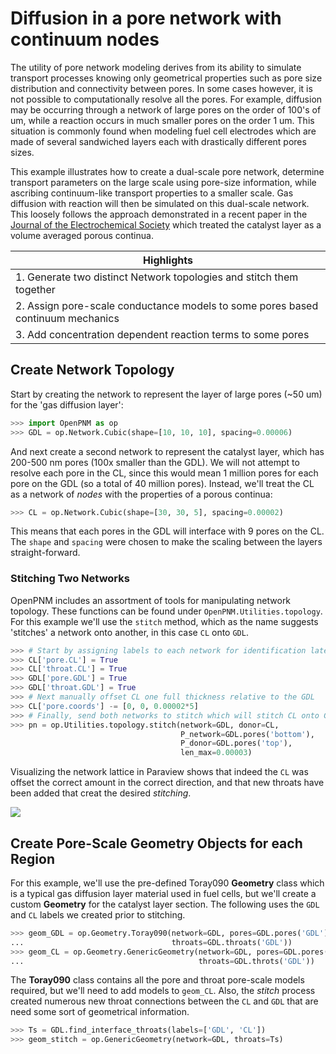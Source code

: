 # Diffusion in a pore network with continuum nodes

The utility of pore network modeling derives from its ability to simulate transport processes knowing only geometrical properties such as pore size distribution and connectivity between pores.  In some cases however, it is not possible to computationally resolve all the pores.  For example, diffusion may be occurring through a network of large pores on the order of 100's of um, while a reaction occurs in much smaller pores on the order 1 um.  This situation is commonly found when modeling fuel cell electrodes which are made of several sandwiched layers each with drastically different pores sizes.  

This example illustrates how to create a dual-scale pore network, determine transport parameters on the large scale using pore-size information, while ascribing continuum-like transport properties to a smaller scale.  Gas diffusion with reaction will then be simulated on this dual-scale network.  This loosely follows the approach demonstrated in a recent paper in the [Journal of the Electrochemical Society](http://doi.org/10.1149/2.0701605jes) which treated the catalyst layer as a volume averaged porous continua.  

| Highlights |
|------------|
| 1. Generate two distinct Network topologies and stitch them together |
| 2. Assign pore-scale conductance models to some pores based continuum mechanics |
| 3. Add concentration dependent reaction terms to some pores |

## Create Network Topology

Start by creating the network to represent the layer of large pores (~50 um) for the 'gas diffusion layer':

``` python
>>> import OpenPNM as op
>>> GDL = op.Network.Cubic(shape=[10, 10, 10], spacing=0.00006)

```

And next create a second network to represent the catalyst layer, which has 200-500 nm pores (100x smaller than the GDL).  We will not attempt to resolve each pore in the CL, since this would mean 1 million pores for each pore on the GDL (so a total of 40 million pores).  Instead, we'll treat the CL as a network of *nodes* with the properties of a porous continua:

``` python
>>> CL = op.Network.Cubic(shape=[30, 30, 5], spacing=0.00002)

```

This means that each pores in the GDL will interface with 9 pores on the CL.  The `shape` and `spacing` were chosen to make the scaling between the layers straight-forward.

### Stitching Two Networks

OpenPNM includes an assortment of tools for manipulating network topology.  These functions can be found under `OpenPNM.Utilities.topology`.  For this example we'll use the `stitch` method, which as the name suggests 'stitches' a network onto another, in this case `CL` onto `GDL`.

``` python
>>> # Start by assigning labels to each network for identification later
>>> CL['pore.CL'] = True
>>> CL['throat.CL'] = True
>>> GDL['pore.GDL'] = True
>>> GDL['throat.GDL'] = True
>>> # Next manually offset CL one full thickness relative to the GDL
>>> CL['pore.coords'] -= [0, 0, 0.00002*5]
>>> # Finally, send both networks to stitch which will stitch CL onto GDL
>>> pn = op.Utilities.topology.stitch(network=GDL, donor=CL,
                                      P_network=GDL.pores('bottom'),
                                      P_donor=GDL.pores('top'),
                                      len_max=0.00003)

```

Visualizing the network lattice in Paraview shows that indeed the `CL` was offset the correct amount in the correct direction, and that new throats have been added that creat the desired *stitching*.  

![](url)


## Create Pore-Scale Geometry Objects for each Region

For this example, we'll use the pre-defined Toray090 **Geometry** class which is a typical gas diffusion layer material used in fuel cells, but we'll create a custom **Geometry** for the catalyst layer section.  The following uses the `GDL` and `CL` labels we created prior to stitching.  

``` python
>>> geom_GDL = op.Geometry.Toray090(network=GDL, pores=GDL.pores('GDL'),
...                                 throats=GDL.throats('GDL'))
>>> geom_CL = op.Geometry.GenericGeometry(network=GDL, pores=GDL.pores('CL'),
...                                       throats=GDL.throts('GDL'))

```

The **Toray090** class contains all the pore and throat pore-scale models required, but we'll need to add models to `geom_CL`. Also, the *stitch* process created numerous new throat connections between the `CL` and `GDL` that are need some sort of geometrical information.  

``` python
>>> Ts = GDL.find_interface_throats(labels=['GDL', 'CL'])
>>> geom_stitch = op.GenericGeometry(network=GDL, throats=Ts)

```
